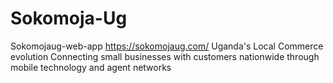# Sokomoja-Ug
Sokomojaug-web-app
https://sokomojaug.com/
Uganda's Local Commerce evolution
Connecting small businesses with customers nationwide through mobile technology and agent networks
